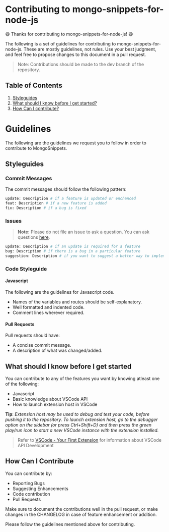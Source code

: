 # Contributing to mongo-snippets-for-node-js

:smile: Thanks for contributing to mongo-snippets-for-node-js! :smile:

The following is a set of guidelines for contributing to mongo-snippets-for-node-js. These are mostly guidelines, not rules. Use your best judgment, and feel free to propose changes to this document in a pull request.

> Note: Contributions should be made to the dev branch of the repository.

## Table of Contents

1. [Styleguides](#styleguides)
2. [What should I know before I get started?](#what-should-i-know-before-i-get-started)
3. [How Can I contribute?](#how-can-i-contribute)

# Guidelines
The following are the guidelines we request you to follow in order to contribute to MongoSnippets.

## Styleguides

### Commit Messages

The commit messages should follow the following pattern:
```bash
update: Description # if a feature is updated or enchanced
feat: Description # if a new feature is added
fix: Description # if a bug is fixed
```
### Issues

> **Note:** Please do not file an issue to ask a question. You can ask questions [here](https://marketplace.visualstudio.com/items?itemName=roerohan.mongo-snippets-for-node-js&ssr=false#qna).
```bash
update: Description # if an update is required for a feature
bug: Description # if there is a bug in a particular feature
suggestion: Description # if you want to suggest a better way to implement a feature
```
### Code Styleguide

#### Javascript
The following are the guidelines for Javascript code.
  - Names of the variables and routes should be self-explanatory.
  - Well formatted and indented code.
  - Comment lines wherever required.

#### Pull Requests
Pull requests should have:
  - A concise commit message.
  - A description of what was changed/added.

## What should I know before I get started
You can contribute to any of the features you want by knowing atleast one of the following:

  - Javascript
  - Basic knowledge about VSCode API
  - How to launch extension host in VSCode

**Tip**: *Extension host may be used to debug and test your code, before pushing it to the repository. To launch extension host, go to the debugger option on the sidebar (or press Ctrl+Shift+D) and then press the green play/run icon to start a new VSCode instance with the extension installed.*

> Refer to [VSCode - Your First Extension](https://code.visualstudio.com/api/get-started/your-first-extension) for information about VSCode API Development
  
## How Can I Contribute

You can contribute by:
  - Reporting Bugs
  - Suggesting Enhancements
  - Code contribution
  - Pull Requests

Make sure to document the contributions well in the pull request, or make changes in the CHANGELOG in case of feature enhancement or addition.

Please follow the guidelines mentioned above for contributing.
